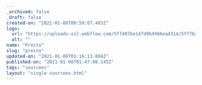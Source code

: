 ```yaml
---
_archived: false
_draft: false
created-on: "2021-01-08T00:59:07.403Z"
logo:
  url: "https://uploads-ssl.webflow.com/5ff497be147d9b4966ead314/5ff7b25c7ab4230038acf8d6_endpoints_0080_Presto.jpg"
  alt: ""
name: "Presto"
slug: "presto"
updated-on: "2021-01-08T01:16:13.804Z"
published-on: "2021-01-08T01:47:00.145Z"
tags: "sourcees"
layout: "single-sourcees.html"
---
```



